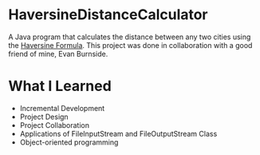 # HaversineDistanceCalculator
A Java program that calculates the distance between any two cities using the [Haversine Formula](https://en.wikipedia.org/wiki/Haversine_formula).
This project was done in collaboration with a good friend of mine, Evan Burnside. 

# What I Learned

* Incremental Development
* Project Design
* Project Collaboration
* Applications of FileInputStream and FileOutputStream Class
* Object-oriented programming
